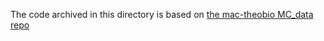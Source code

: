 The code archived in this directory is based on [the mac-theobio MC_data repo](https://github.com/mac-theobio/MC_data)


